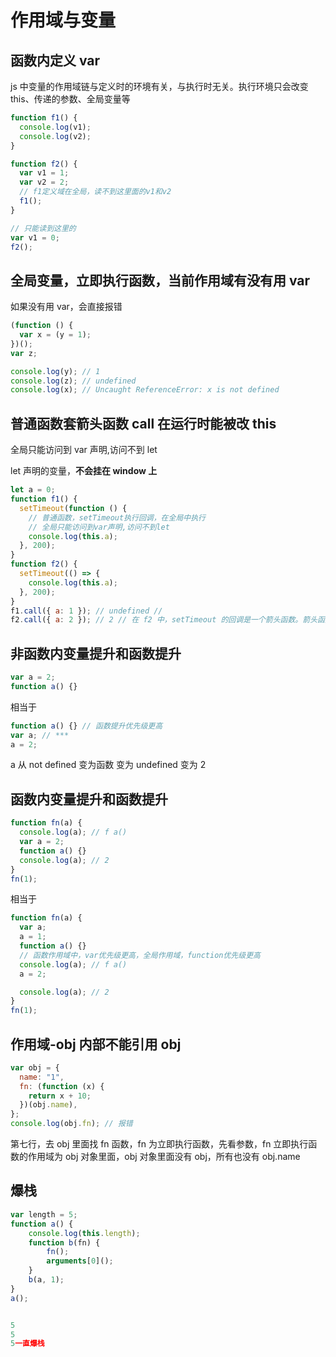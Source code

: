 # 作用域与变量

## 函数内定义 var

js 中变量的作用域链与定义时的环境有关，与执行时无关。执行环境只会改变 this、传递的参数、全局变量等

```js
function f1() {
  console.log(v1);
  console.log(v2);
}

function f2() {
  var v1 = 1;
  var v2 = 2;
  // f1定义域在全局，读不到这里面的v1和v2
  f1();
}

// 只能读到这里的
var v1 = 0;
f2();
```

## 全局变量，立即执行函数，当前作用域有没有用 var

如果没有用 var，会直接报错

```js
(function () {
  var x = (y = 1);
})();
var z;

console.log(y); // 1
console.log(z); // undefined
console.log(x); // Uncaught ReferenceError: x is not defined
```

## 普通函数套箭头函数 call 在运行时能被改 this

全局只能访问到 var 声明,访问不到 let

let 声明的变量，**不会挂在 window 上**

```js
let a = 0;
function f1() {
  setTimeout(function () {
    // 普通函数，setTimeout执行回调，在全局中执行
    // 全局只能访问到var声明,访问不到let
    console.log(this.a);
  }, 200);
}
function f2() {
  setTimeout(() => {
    console.log(this.a);
  }, 200);
}
f1.call({ a: 1 }); // undefined //
f2.call({ a: 2 }); // 2 // 在 f2 中，setTimeout 的回调是一个箭头函数。箭头函数不会创建自己的 this，它会捕获其所在上下文的 this 值。即f2; 因此也可以运行时改变this
```

## 非函数内变量提升和函数提升

```js
var a = 2;
function a() {}
```

相当于

```js
function a() {} // 函数提升优先级更高
var a; // ***
a = 2;
```

a 从
not defined
变为函数
变为 undefined
变为 2

## 函数内变量提升和函数提升

```js
function fn(a) {
  console.log(a); // f a()
  var a = 2;
  function a() {}
  console.log(a); // 2
}
fn(1);
```

相当于

```js
function fn(a) {
  var a;
  a = 1;
  function a() {}
  // 函数作用域中，var优先级更高，全局作用域，function优先级更高
  console.log(a); // f a()
  a = 2;

  console.log(a); // 2
}
fn(1);
```

## 作用域-obj 内部不能引用 obj

```js
var obj = {
  name: "1",
  fn: (function (x) {
    return x + 10;
  })(obj.name),
};
console.log(obj.fn); // 报错
```

第七行，去 obj 里面找 fn 函数，fn 为立即执行函数，先看参数，fn 立即执行函数的作用域为 obj 对象里面，obj 对象里面没有 obj，所有也没有 obj.name

## 爆栈

```js
var length = 5;
function a() {
    console.log(this.length);
    function b(fn) {
        fn();
        arguments[0]();
    }
    b(a, 1);
}
a();


5
5
5一直爆栈
```
